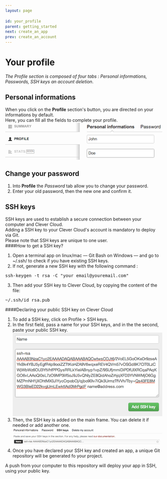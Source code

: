 ```yaml
---
layout: page

id: your_profile
parent: getting_started
next: create_an_app
prev: create_an_account
---
```


# Your profile

*The Profile section is composed of four tabs&nbsp;: Personal informations, Passwords, SSH keys an account deletion*. 

## Personal informations
When you click on the **Profile** section's button, you are directed on your informations by default.  
Here, you can fill all the fields to complete your profile.
<img class="thumbnail img_doc" src="/img/profil.png">

## Change your password
1. Into **Profile** the *Password* tab allow you to change your password.  
2. Enter your old password, then the new one and confirm it.

## SSH keys
SSH keys are used to establish a secure connection between your computer and Clever Cloud.  
Adding a SSH key to your Clever Cloud's account is mandatory to deploy via Git.  
Please note that SSH keys are unique to one user.  
####How to get a SSH key?
1. Open a terminal app on linux/mac — Git Bash on Windows —  and go to ~/.ssh/ to check if you have existing SSH keys.
2. If not, generate a new SSH key with the following command&nbsp;:
<pre>ssh-keygen -t rsa -C "your_email@youremail.com"</pre>
3. Then add your SSH key to Clever Cloud, by copying the content of the file:
<pre>~/.ssh/id_rsa.pub</pre>

####Declaring your public SSH key on Clever Cloud
1. To add a SSH key, click on Profile > SSH keys.  
2. In the first field, pass a name for your SSH keys, and in the the second, paste your public SSH key.<img class="thumbnail img_doc" src="/img/ssh1.png">  
3. Then, the SSH key is added on the main frame. You can delete it if needed or add another one.<img class="thumbnail img_doc" src="/img/ssh2.png">  
4. Once you have declared your SSH key and created an app, a unique Git repository will be generated fo your project.  

A push from your computer to this repository will deploy your app in SSH, using your public key.
